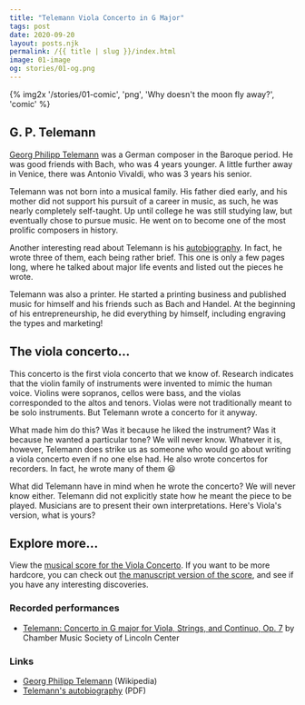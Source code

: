 ```yaml
---
title: "Telemann Viola Concerto in G Major"
tags: post
date: 2020-09-20
layout: posts.njk
permalink: /{{ title | slug }}/index.html
image: 01-image
og: stories/01-og.png
---
```

{% img2x '/stories/01-comic', 'png', 'Why doesn&apos;t the moon fly away?', 'comic' %}

## G. P. Telemann

[Georg Philipp Telemann](https://en.wikipedia.org/wiki/Georg_Philipp_Telemann) was a German composer in the Baroque period. He was good friends with Bach, who was 4 years younger. A little further away in Venice, there was Antonio Vivaldi, who was 3 years his senior.

Telemann was not born into a musical family. His father died early, and his mother did not support his pursuit of a career in music, as such, he was nearly completely self-taught. Up until college he was still studying law, but eventually chose to pursue music. He went on to become one of the most prolific composers in history.

Another interesting read about Telemann is his [autobiography](https://www.bach-cantatas.com/Other/TelemannEPMattheson.pdf). In fact, he wrote three of them, each being rather brief. This one is only a few pages long, where he talked about major life events and listed out the pieces he wrote.

Telemann was also a printer. He started a printing business and published music for himself and his friends such as Bach and Handel. At the beginning of his entrepreneurship, he did everything by himself, including engraving the types and marketing!

## The viola concerto...

This concerto is the first viola concerto that we know of. Research indicates that the violin family of instruments were invented to mimic the human voice. Violins were sopranos, cellos were bass, and the violas corresponded to the altos and tenors. Violas were not traditionally meant to be solo instruments. But Telemann wrote a concerto for it anyway.

What made him do this? Was it because he liked the instrument? Was it because he wanted a particular tone? We will never know. Whatever it is, however, Telemann does strike us as someone who would go about writing a viola concerto even if no one else had. He also wrote concertos for recorders. In fact, he wrote many of them 😆

What did Telemann have in mind when he wrote the concerto? We will never know either. Telemann did not explicitly state how he meant the piece to be played. Musicians are to present their own interpretations. Here's Viola's version, what is yours?

## Explore more...

View the [musical score for the Viola Concerto](<https://imslp.org/wiki/Viola_Concerto%2C_TWV_51:G9_(Telemann%2C_Georg_Philipp)>). If you want to be more hardcore, you can check out [the manuscript version of the score](https://ks.imslp.net/files/imglnks/usimg/7/70/IMSLP219753-PMLP30082-Mus-Ms-1033-47.pdf), and see if you have any interesting discoveries.

### Recorded performances

- [Telemann: Concerto in G major for Viola, Strings, and Continuo, Op. 7](https://www.chambermusicsociety.org/watch-and-listen/video/2017-video-archive-4/telemann-concerto-in-g-major-for-viola-strings-and-continuo-op-7/) by Chamber Music Society of Lincoln Center

### Links

- [Georg Philipp Telemann](https://en.wikipedia.org/wiki/Georg_Philipp_Telemann) (Wikipedia)
- [Telemann's autobiography](https://www.bach-cantatas.com/Other/TelemannEPMattheson.pdf) (PDF)

